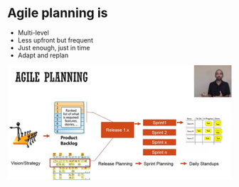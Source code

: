 # Agile planning is 
* Multi-level
* Less upfront but frequent
* Just enough, just in time
* Adapt and replan

![Agile planning](img/AgilePlanning.png "Agile Planning")